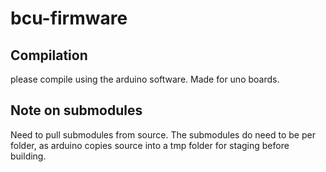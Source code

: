 # bcu-firmware

## Compilation
please compile using the arduino software. Made for uno boards.

## Note on submodules
Need to pull submodules from source. The submodules do need to be per folder, as arduino copies source into a tmp folder for staging before building.